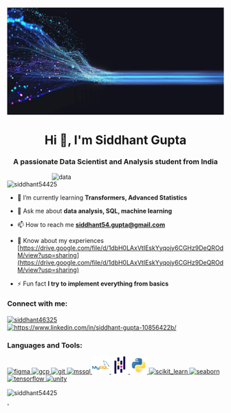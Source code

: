 ![logo](https://github.com/siddhant54425/siddhant54425/blob/main/64f78ee1d49618f094e64111_vationventures_datascience-p-1600.webp)
<h1 align="center">Hi 👋, I'm Siddhant Gupta</h1>
<h3 align="center">A passionate Data Scientist and Analysis student from India</h3>

<img align="right" alt="data" width="400" src="https://i.pinimg.com/originals/07/10/46/0710464327f62d458f21c80571315dcd.gif">
<p align="left"> <img src="https://komarev.com/ghpvc/?username=siddhant54425&label=Profile%20views&color=0e75b6&style=flat" alt="siddhant54425" /> </p>

- 🌱 I’m currently learning **Transformers, Advanced Statistics**

- 💬 Ask me about **data analysis, SQL, machine learning**

- 📫 How to reach me **siddhant54.gupta@gmail.com**

- 📄 Know about my experiences [https://drive.google.com/file/d/1dbH0LAxVtIEskYyqojy6CGHz9DeQROdM/view?usp=sharing](https://drive.google.com/file/d/1dbH0LAxVtIEskYyqojy6CGHz9DeQROdM/view?usp=sharing)

- ⚡ Fun fact **I try to implement everything from basics**

<h3 align="left">Connect with me:</h3>
<p align="left">
<a href="https://twitter.com/siddhant46325" target="blank"><img align="center" src="https://raw.githubusercontent.com/rahuldkjain/github-profile-readme-generator/master/src/images/icons/Social/twitter.svg" alt="siddhant46325" height="30" width="40" /></a>
<a href="https://linkedin.com/in/https://www.linkedin.com/in/siddhant-gupta-10856422b/" target="blank"><img align="center" src="https://raw.githubusercontent.com/rahuldkjain/github-profile-readme-generator/master/src/images/icons/Social/linked-in-alt.svg" alt="https://www.linkedin.com/in/siddhant-gupta-10856422b/" height="30" width="40" /></a>
</p>

<h3 align="left">Languages and Tools:</h3>
<p align="left"> <a href="https://www.figma.com/" target="_blank" rel="noreferrer"> <img src="https://www.vectorlogo.zone/logos/figma/figma-icon.svg" alt="figma" width="40" height="40"/> </a> <a href="https://cloud.google.com" target="_blank" rel="noreferrer"> <img src="https://www.vectorlogo.zone/logos/google_cloud/google_cloud-icon.svg" alt="gcp" width="40" height="40"/> </a> <a href="https://git-scm.com/" target="_blank" rel="noreferrer"> <img src="https://www.vectorlogo.zone/logos/git-scm/git-scm-icon.svg" alt="git" width="40" height="40"/> </a> <a href="https://www.microsoft.com/en-us/sql-server" target="_blank" rel="noreferrer"> <img src="https://www.svgrepo.com/show/303229/microsoft-sql-server-logo.svg" alt="mssql" width="40" height="40"/> </a> <a href="https://www.mysql.com/" target="_blank" rel="noreferrer"> <img src="https://raw.githubusercontent.com/devicons/devicon/master/icons/mysql/mysql-original-wordmark.svg" alt="mysql" width="40" height="40"/> </a> <a href="https://pandas.pydata.org/" target="_blank" rel="noreferrer"> <img src="https://raw.githubusercontent.com/devicons/devicon/2ae2a900d2f041da66e950e4d48052658d850630/icons/pandas/pandas-original.svg" alt="pandas" width="40" height="40"/> </a> <a href="https://www.python.org" target="_blank" rel="noreferrer"> <img src="https://raw.githubusercontent.com/devicons/devicon/master/icons/python/python-original.svg" alt="python" width="40" height="40"/> </a> <a href="https://scikit-learn.org/" target="_blank" rel="noreferrer"> <img src="https://upload.wikimedia.org/wikipedia/commons/0/05/Scikit_learn_logo_small.svg" alt="scikit_learn" width="40" height="40"/> </a> <a href="https://seaborn.pydata.org/" target="_blank" rel="noreferrer"> <img src="https://seaborn.pydata.org/_images/logo-mark-lightbg.svg" alt="seaborn" width="40" height="40"/> </a> <a href="https://www.tensorflow.org" target="_blank" rel="noreferrer"> <img src="https://www.vectorlogo.zone/logos/tensorflow/tensorflow-icon.svg" alt="tensorflow" width="40" height="40"/> </a> <a href="https://unity.com/" target="_blank" rel="noreferrer"> <img src="https://www.vectorlogo.zone/logos/unity3d/unity3d-icon.svg" alt="unity" width="40" height="40"/> </a> </p>

<p><img align="center" src="https://github-readme-stats.vercel.app/api/top-langs?username=siddhant54425&show_icons=true&locale=en&layout=compact" alt="siddhant54425" /></p>
'
